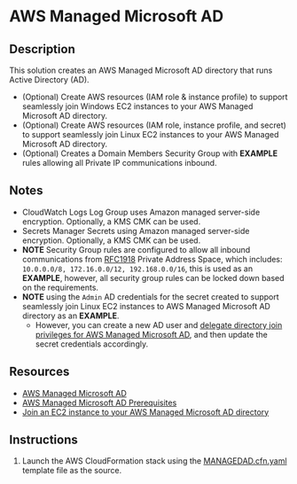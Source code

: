 # AWS Managed Microsoft AD

## Description

This solution creates an AWS Managed Microsoft AD directory that runs Active Directory (AD).

- (Optional) Create AWS resources (IAM role & instance profile) to support seamlessly join Windows EC2 instances to your AWS Managed Microsoft AD
  directory.
- (Optional) Create AWS resources (IAM role, instance profile, and secret) to support seamlessly join Linux EC2 instances to your AWS Managed
  Microsoft AD directory.
- (Optional) Creates a Domain Members Security Group with **EXAMPLE** rules allowing all Private IP communications inbound.

## Notes

- CloudWatch Logs Log Group uses Amazon managed server-side encryption. Optionally, a KMS CMK can be used.
- Secrets Manager Secrets using Amazon managed server-side encryption. Optionally, a KMS CMK can be used.
- **NOTE** Security Group rules are configured to allow all inbound communications from [RFC1918](https://tools.ietf.org/html/rfc1918#section-3)
  Private Address Space, which includes: `10.0.0.0/8, 172.16.0.0/12, 192.168.0.0/16`, this is used as an **EXAMPLE**, however, all security group
  rules can be locked down based on the requirements.
- **NOTE** using the `Admin` AD credentials for the secret created to support seamlessly join Linux EC2 instances to AWS Managed Microsoft AD
  directory as an **EXAMPLE**.
  - However, you can create a new AD user and
    [delegate directory join privileges for AWS Managed Microsoft AD](https://docs.aws.amazon.com/directoryservice/latest/admin-guide/directory_join_privileges.html),
    and then update the secret credentials accordingly.

## Resources

- [AWS Managed Microsoft AD](https://docs.aws.amazon.com/directoryservice/latest/admin-guide/directory_microsoft_ad.html)
- [AWS Managed Microsoft AD Prerequisites](https://docs.aws.amazon.com/directoryservice/latest/admin-guide/ms_ad_getting_started_prereqs.html)
- [Join an EC2 instance to your AWS Managed Microsoft AD directory](https://docs.aws.amazon.com/directoryservice/latest/admin-guide/ms_ad_join_instance.html)

## Instructions

1. Launch the AWS CloudFormation stack using the [MANAGEDAD.cfn.yaml](templates/MANAGEDAD.cfn.yaml) template file as the source.
